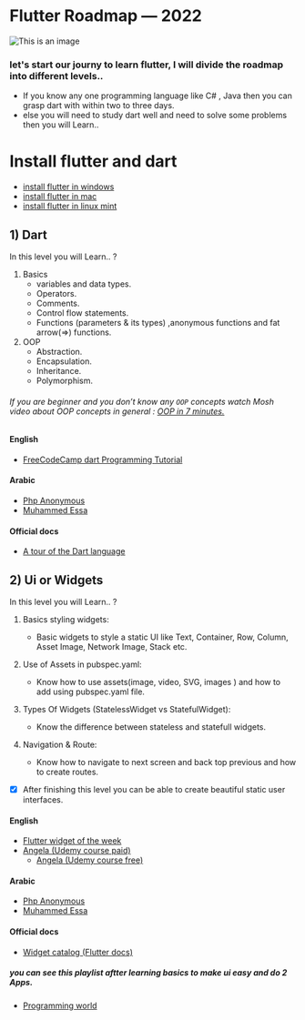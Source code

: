 # Flutter Roadmap — 2022
![This is an image](https://cambiodigital-ol.com/wp-content/uploads/2021/09/Flutter.jpeg)

<!-- ## hi rh  -->
### let's start our journy to learn flutter, I will divide the roadmap into different levels..
<!--
### first if you are don't any thing about programing you will need to start from dart and need to solve some problems -->
- If you know any one programming language like C# , Java then you can grasp dart with within two to three days.
- else you will need to study dart well and need to solve some problems then you will Learn..

# Install flutter and dart
- [install flutter in windows](https://www.youtube.com/watch?v=hKA36F0iews&list=PLcfD4HARQRF9ToPIW_kdQjBg6ARV2BXYL&index=5&t=146s)
- [install flutter in mac](https://www.youtube.com/watch?v=_352tm2HL_Y&list=PLcfD4HARQRF9ToPIW_kdQjBg6ARV2BXYL&index=2)
- [install flutter in linux mint](https://www.youtube.com/watch?v=g1R_9s5XsY8&list=PLcfD4HARQRF9ToPIW_kdQjBg6ARV2BXYL&index=3)


## 1) Dart 

In this level you will Learn.. ?
1. Basics 
     - variables and data types.
     - Operators.
     - Comments.
     - Control flow statements.
     - Functions (parameters & its types) ,anonymous functions and fat arrow(=>) functions.
2. OOP
     - Abstraction.
     - Encapsulation.
     - Inheritance.
     - Polymorphism.
###### If you are beginner and you don’t know any `OOP` concepts watch Mosh video about OOP concepts in general : [OOP in 7 minutes.](https://www.youtube.com/watch?v=pTB0EiLXUC8)

#### English 
- [FreeCodeCamp dart Programming Tutorial](https://www.youtube.com/watch?v=Ej_Pcr4uC2Q)


#### Arabic
- [Php Anonymous](https://www.youtube.com/playlist?list=PLcfD4HARQRF-vr7yI0KkQAs2HzqyG7k2j)
- [Muhammed Essa](https://www.youtube.com/playlist?list=PLMYF6NkLrdN9PcxE9vPtnfvGTm95STX65)


#### Official docs
- [A tour of the Dart language](https://dart.dev/guides/language/language-tour)

  
  
  

## 2) Ui or Widgets

In this level you will Learn.. ?

1. Basics styling widgets: 
     - Basic widgets to style a static UI like Text, Container, Row, Column, Asset Image, Network Image, Stack etc.
     
2. Use of Assets in pubspec.yaml:
     - Know how to use assets(image, video, SVG, images ) and how to add using pubspec.yaml file.
     
3. Types Of Widgets (StatelessWidget vs StatefulWidget):
     - Know the difference between stateless and statefull widgets.
     
4. Navigation & Route:
     - Know how to navigate to next screen and back top previous and how to create routes.
     
     
     
     
- [x] After finishing this level you can be able to create beautiful static user interfaces.



#### English 
- [Flutter widget of the week](https://www.youtube.com/watch?v=b_sQ9bMltGU)
- [Angela (Udemy course paid)](https://www.udemy.com/course/flutter-bootcamp-with-dart/?fbclid=IwAR0vwfBwCpg1ES_5FdZyyBYzFILsq7mZ1gLLKZ2xWmQdM-BQvhUuHTenNGQ)
     - [Angela (Udemy course free)](https://shareappscrack.com/the-complete-flutter-development-bootcamp-with-dart/?token=60182277)

#### Arabic
- [Php Anonymous](https://www.youtube.com/playlist?list=PLcfD4HARQRF9ToPIW_kdQjBg6ARV2BXYL)
- [Muhammed Essa](https://www.youtube.com/playlist?list=PLMYF6NkLrdN8eHn9nUACpBMfvCpgIdfiW)


#### Official docs
- [Widget catalog (Flutter docs)](https://flutter.dev/docs/)

##### you can see this playlist aftter learning basics to make ui easy and do 2 Apps.
- [Programming world](https://www.youtube.com/playlist?list=PL42ydVea7qf6O79wCUaFmKUrejzH7FPb9)



